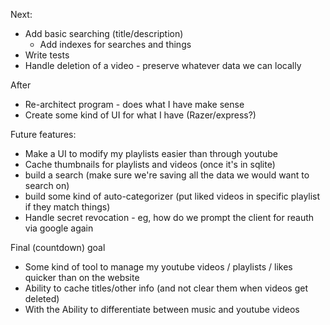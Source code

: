 Next:
- Add basic searching (title/description)
    - Add indexes for searches and things
- Write tests
- Handle deletion of a video - preserve whatever data we can locally

After
- Re-architect program - does what I have make sense
- Create some kind of UI for what I have (Razer/express?)

Future features:
- Make a UI to modify my playlists easier than through youtube
- Cache thumbnails for playlists and videos (once it's in sqlite)
- build a search (make sure we're saving all the data we would want to search on)
- build some kind of auto-categorizer (put liked videos in specific playlist if they match things)
- Handle secret revocation - eg, how do we prompt the client for reauth via google again

Final (countdown) goal
- Some kind of tool to manage my youtube videos / playlists / likes quicker than on the website
- Ability to cache titles/other info (and not clear them when videos get deleted)
- With the Ability to differentiate between music and youtube videos